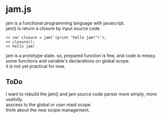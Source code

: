 # jam.js
jam is a  functional programming language with javascript.  
jam() is return a closure by input source code.  

    << var closure = jam('(print "hello jam!")');
    << closure();
    >> hello jam!

jam is a prototype state. so, prepared function is few, and code is messy.  
some functions and variable's declarations on global scope.  
it is not yet practical for now.  

## ToDo
I want to rebuild the jam() and jam source code parser more simply, more usefully.  
asscess to the global or user maid scope.  
think about the new scope management.  
